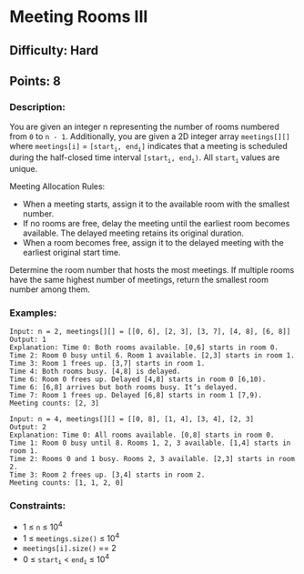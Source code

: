 # Meeting Rooms III
## Difficulty: Hard
## Points: 8
### Description:
You are given an integer n representing the number of rooms numbered from `0` to `n - 1`. Additionally, you are given a 2D integer array `meetings[][]` where `meetings[i]` = `[start`<sub>`i`</sub>`, end`<sub>`i`</sub>`]` indicates that a meeting is scheduled during the half-closed time interval `[start`<sub>`i`</sub>`, end`<sub>`i`</sub>`)`. All `start`<sub>`i`</sub> values are unique.

Meeting Allocation Rules:
- When a meeting starts, assign it to the available room with the smallest number.
- If no rooms are free, delay the meeting until the earliest room becomes available. The delayed meeting retains its original duration.
- When a room becomes free, assign it to the delayed meeting with the earliest original start time.

Determine the room number that hosts the most meetings. If multiple rooms have the same highest number of meetings, return the smallest room number among them.

### Examples:
```
Input: n = 2, meetings[][] = [[0, 6], [2, 3], [3, 7], [4, 8], [6, 8]]
Output: 1
Explanation: Time 0: Both rooms available. [0,6] starts in room 0.
Time 2: Room 0 busy until 6. Room 1 available. [2,3] starts in room 1.
Time 3: Room 1 frees up. [3,7] starts in room 1.
Time 4: Both rooms busy. [4,8] is delayed.
Time 6: Room 0 frees up. Delayed [4,8] starts in room 0 [6,10).
Time 6: [6,8] arrives but both rooms busy. It’s delayed.
Time 7: Room 1 frees up. Delayed [6,8] starts in room 1 [7,9).
Meeting counts: [2, 3]
```
```
Input: n = 4, meetings[][] = [[0, 8], [1, 4], [3, 4], [2, 3]
Output: 2
Explanation: Time 0: All rooms available. [0,8] starts in room 0.
Time 1: Room 0 busy until 8. Rooms 1, 2, 3 available. [1,4] starts in room 1.
Time 2: Rooms 0 and 1 busy. Rooms 2, 3 available. [2,3] starts in room 2.
Time 3: Room 2 frees up. [3,4] starts in room 2.
Meeting counts: [1, 1, 2, 0]
```
### Constraints:

- 1 ≤ `n` ≤ 10<sup>4</sup>
- 1 ≤ `meetings.size()` ≤ 10<sup>4</sup>
- `meetings[i].size()` == 2
- 0 ≤ `start`<sub>`i`</sub> < `end`<sub>`i`</sub> ≤ 10<sup>4</sup>
